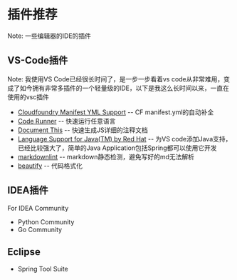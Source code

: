 # 插件推荐

Note: 一些编辑器的IDE的插件

## VS-Code插件

Note: 我使用VS Code已经很长时间了，是一步一步看着vs code从非常难用，变成了如今拥有非常多插件的一个轻量级的IDE，以下是我这么长时间以来，一直在使用的vsc插件

* [Cloudfoundry Manifest YML Support](https://marketplace.visualstudio.com/items?itemName=Pivotal.vscode-manifest-yaml) -- CF manifest.yml的自动补全
* [Code Runner](https://marketplace.visualstudio.com/items?itemName=formulahendry.code-runner) -- 快速运行任意语言
* [Document This](https://marketplace.visualstudio.com/items?itemName=joelday.docthis) -- 快速生成JS详细的注释文档
* [Language Support for Java(TM) by Red Hat](https://marketplace.visualstudio.com/items?itemName=redhat.java) -- 为VS code添加Java支持，已经比较强大了，简单的Java Application包括Spring都可以使用它开发
* [markdownlint](https://marketplace.visualstudio.com/items?itemName=DavidAnson.vscode-markdownlint) -- markdown静态检测，避免写好的md无法解析
* [beautify](https://marketplace.visualstudio.com/items?itemName=HookyQR.beautify) -- 代码格式化

## IDEA插件

For IDEA Community

* Python Community
* Go Community

## Eclipse

* Spring Tool Suite